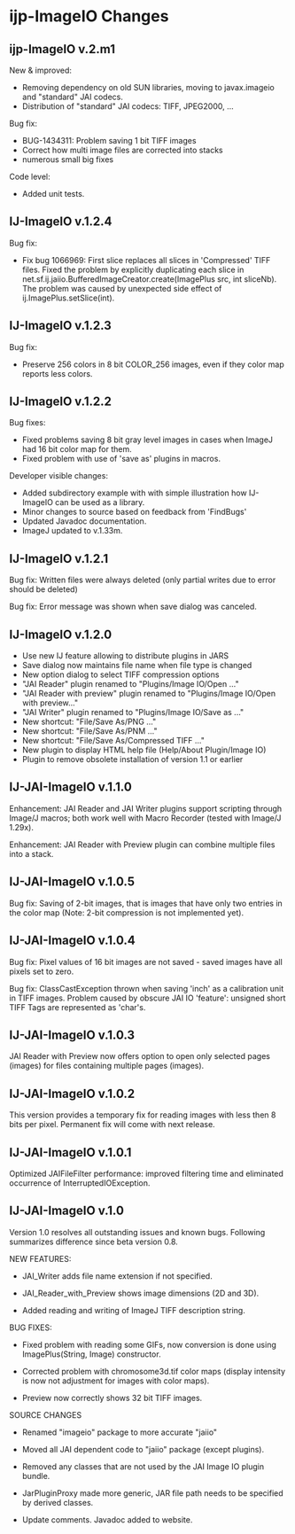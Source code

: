 ijp-ImageIO Changes
===================


ijp-ImageIO v.2.m1
----------------------

New & improved:
* Removing dependency on old SUN libraries, moving to javax.imageio and
  "standard" JAI codecs.
* Distribution of "standard" JAI codecs: TIFF, JPEG2000, ...

Bug fix:
* BUG-1434311: Problem saving 1 bit TIFF images
* Correct how multi image files are corrected into stacks
* numerous small big fixes

Code level:
* Added unit tests.


IJ-ImageIO v.1.2.4
----------------------

Bug fix:

* Fix bug 1066969: First slice replaces all slices in 'Compressed' TIFF files.
  Fixed the problem by explicitly duplicating each slice in
  net.sf.ij.jaiio.BufferedImageCreator.create(ImagePlus src, int sliceNb).
  The problem was caused by unexpected side effect of ij.ImagePlus.setSlice(int).


IJ-ImageIO v.1.2.3
----------------------

Bug fix:

* Preserve 256 colors in 8 bit COLOR_256 images, even if they color map
  reports less colors.


IJ-ImageIO v.1.2.2
----------------------

Bug fixes:

* Fixed problems saving 8 bit gray level images in cases when ImageJ had
  16 bit color map for them.
* Fixed problem with use of 'save as' plugins in macros.

Developer visible changes:

* Added subdirectory example with with simple illustration how IJ-ImageIO
  can be used as a library.
* Minor changes to source based on feedback from 'FindBugs'
* Updated Javadoc documentation.
* ImageJ updated to v.1.33m.


IJ-ImageIO v.1.2.1
----------------------

Bug fix: Written files were always deleted (only partial writes due to 
         error should be deleted)
  
Bug fix: Error message was shown when save dialog was canceled.


IJ-ImageIO v.1.2.0
----------------------

* Use new IJ feature allowing to distribute plugins in JARS
* Save dialog now maintains file name when file type is changed
* New option dialog to select TIFF compression options
* "JAI Reader" plugin renamed to "Plugins/Image IO/Open ..."
* "JAI Reader with preview" plugin renamed to "Plugins/Image IO/Open with preview..."
* "JAI Writer" plugin renamed to "Plugins/Image IO/Save as ..."
* New shortcut: "File/Save As/PNG ..."
* New shortcut: "File/Save As/PNM ..."
* New shortcut: "File/Save As/Compressed TIFF ..."
* New plugin to display HTML help file (Help/About Plugin/Image IO)
* Plugin to remove obsolete installation of version 1.1 or earlier



IJ-JAI-ImageIO v.1.1.0
----------------------

Enhancement: JAI Reader and JAI Writer plugins support scripting through
             Image/J macros; both work well with Macro Recorder (tested
	     with Image/J 1.29x).
	     
Enhancement: JAI Reader with Preview plugin can combine multiple files 
             into a stack.	     


IJ-JAI-ImageIO v.1.0.5
----------------------

Bug fix: Saving of 2-bit images, that is images that have only two entries
         in the color map (Note: 2-bit compression is not implemented yet).


IJ-JAI-ImageIO v.1.0.4
----------------------

Bug fix: Pixel values of 16 bit images are not saved - saved images have 
         all pixels set to zero.

Bug fix: ClassCastException thrown when saving 'inch' as a calibration 
         unit in TIFF images. Problem caused by obscure JAI IO 'feature': 
         unsigned short TIFF Tags are represented as 'char's.            


IJ-JAI-ImageIO v.1.0.3
----------------------

JAI Reader with Preview now offers option to open only selected pages
(images) for files containing multiple pages (images).


IJ-JAI-ImageIO v.1.0.2
----------------------

This version provides a temporary fix for reading images with less
then 8 bits per pixel. Permanent fix will come with next release.


IJ-JAI-ImageIO v.1.0.1
----------------------

Optimized JAIFileFilter performance: improved filtering time and
eliminated occurrence of InterruptedIOException.



IJ-JAI-ImageIO v.1.0
--------------------

Version 1.0 resolves all outstanding issues and known bugs. Following
summarizes difference since beta version 0.8.


NEW FEATURES:

* JAI_Writer adds file name extension if not specified.

* JAI_Reader_with_Preview shows image dimensions (2D and 3D).

* Added reading and writing of ImageJ TIFF description string.


BUG FIXES:

* Fixed problem with reading some GIFs, now conversion is done using
  ImagePlus(String, Image) constructor.
  
* Corrected problem with chromosome3d.tif color maps (display intensity
  is now not adjustment for images with color maps).

* Preview now correctly shows 32 bit TIFF images.


SOURCE CHANGES

* Renamed "imageio" package to more accurate "jaiio" 

* Moved all JAI dependent code to "jaiio" package (except plugins).

* Removed any classes that are not used by the JAI Image IO plugin
  bundle.

* JarPluginProxy made more generic, JAR file path needs to be specified
  by derived classes.
  
* Update comments. Javadoc added to website.




